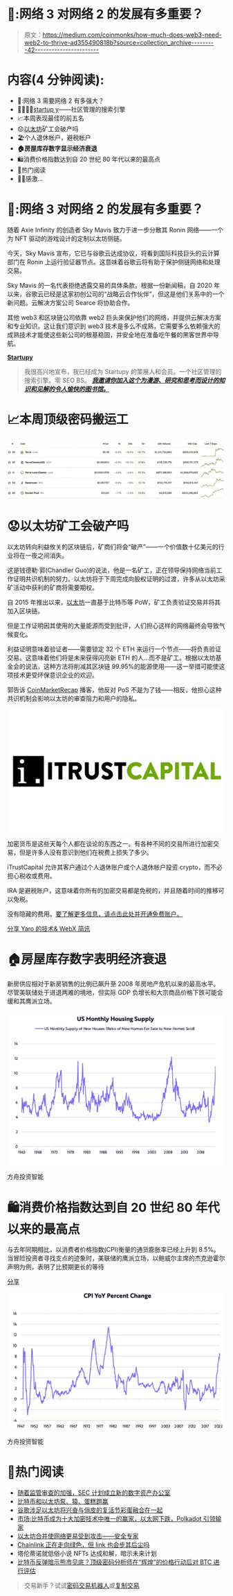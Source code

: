 # 🦮:网络 3 对网络 2 的发展有多重要？

> 原文：<https://medium.com/coinmonks/how-much-does-web3-need-web2-to-thrive-ad355490818b?source=collection_archive---------42----------------------->

# 内容(4 分钟阅读):

*   🦮:网络 3 需要网络 2 有多强大？
*   👨‍👩‍👧‍👧[startup y](https://beta.startupy.world/membership/?ref=yarocelis)——社区管理的搜索引擎
*   📈本周表现最佳的前五名
*   😟[以太坊](http://ycobitcoin.com/)矿工会破产吗
*   🏖️个人退休帐户，避税帐户
*   **🏠房屋库存数字显示经济衰退**
*   🛍️消费价格指数达到自 20 世纪 80 年代以来的最高点
*   📰热门阅读
*   🙏🏻感激…

# 🦮:网络 3 对网络 2 的发展有多重要？

随着 Axie Infinity 的创造者 Sky Mavis 致力于进一步分散其 Ronin 网络——一个为 NFT 驱动的游戏设计的定制以太坊侧链。

今天，Sky Mavis 宣布，它已与谷歌云达成协议，将看到国际科技巨头的云计算部门在 Ronin 上运行验证器节点。这意味着谷歌云将有助于保护侧链网络和处理交易。

Sky Mavis 的一名代表拒绝透露交易的具体条款。根据一份新闻稿，自 2020 年以来，谷歌云已经是这家初创公司的“战略云合作伙伴”，但这是他们关系中的一个新问题。云解决方案公司 Searce 将协助合作。

其他 web3 和区块链公司依靠 web2 巨头来保护他们的网络，并提供云解决方案和专业知识。这让我们意识到 web3 技术是多么不成熟，它需要多么依赖强大的成熟技术才能使这些新公司的根基稳固，并安全地在准备吃午餐的黑客世界中导航。

[**Startupy**](https://beta.startupy.world/membership/?ref=yarocelis)

> 我很高兴地宣布，我已经成为 Startupy 的策展人和会员。一个社区管理的搜索引擎。零 SEO BS。 [***我邀请你加入这个为漫游、研究和思考而设计的知识和见解的令人愉快的图书馆。***](https://beta.startupy.world/membership/?ref=yarocelis)

# 📈本周顶级密码搬运工

![](img/3938fd99b1c182bf649eafaf7a465760.png)

# 😟以太坊矿工会破产吗

以太坊转向利益攸关的区块链后，矿商们将会“破产”——一个价值数十亿美元的行业将在一夜之间消失。

这是钱德勒·郭(Chandler Guo)的说法，他是一名矿工，正在领导保持网络当前工作证明共识机制的努力。以太坊将于下周完成向股权证明的过渡，许多从以太坊采矿活动中获利的矿商将需要期权。

自 2015 年推出以来，[以太坊](http://ycobitcoin.com/)一直基于比特币等 PoW，矿工负责验证交易并将其加入区块链。

但是工作证明因其使用的大量能源而受到批评，人们担心这样的网络最终会导致气候变化。

利益证明意味着验证者——需要锁定 32 个 ETH 来运行一个节点——将负责验证交易。这意味着他们将是未来获得闪亮新 ETH 的人…而不是矿工。根据以太坊基金会的说法，这种方法将削减其区块链 99.95%的能源使用——这一举措可能使这项技术更受环保意识企业的欢迎。

郭告诉 [CoinMarketRecap](http://coinmarketcap.com/) 播客，他反对 PoS 不是为了钱——相反，他担心这种共识机制会影响以太坊的审查阻力和用户的隐私。

![](img/4138c1512f41c20e62ff97d69e6f6234.png)

加密货币是这些天每个人都在谈论的东西之一。有各种不同的交易所进行加密交易，但是许多人没有意识到他们在税费上损失了多少。

iTrustCapital 允许其客户通过个人退休账户或个人退休帐户投资 crypto，而不必担心税收或费用。

IRA 是避税账户，这意味着你所有的加密交易都是免税的，并且随着时间的推移可以免税。

没有隐藏的费用。[要了解更多信息，请点击此处并开通免费账户。](https://itrustcapital.com/referral100?utm_source=partner&utm_medium=youtube&utm_campaign=partner637&oid=10&affid=637)

[分享 Yaro 的技术& WebX 简讯](https://yarocelis.substack.com/?utm_source=substack&utm_medium=email&utm_content=share&action=share)

# 🏠房屋库存数字表明经济衰退

新房供应相对于新房销售的比例已飙升至 2008 年房地产危机以来的最高水平。尽管美联储处于进退两难的境地，但实际 GDP 负增长和大宗商品价格下跌可能会缓和其鹰派立场。

![](img/670b56dba8e7534c39b1f21fdf785ef9.png)

方舟投资智能

# 🛍️消费价格指数达到自 20 世纪 80 年代以来的最高点

与去年同期相比，以消费者价格指数(CPI)衡量的通货膨胀率已经上升到 8.5%。当冒险投资者寻找支点的迹象时，美联储的鹰派立场，以鲍威尔主席的杰克逊霍尔声明为例，表明了比预期更长的等待

[分享](https://yarocelis.substack.com/p/how-much-does-web3-need-web2-to-thrive?utm_source=substack&utm_medium=email&utm_content=share&action=share&token=eyJ1c2VyX2lkIjo4NzI4NzQyLCJwb3N0X2lkIjo3MjE5MTM2OCwiaWF0IjoxNjYyOTU1NTA2LCJleHAiOjE2NjU1NDc1MDYsImlzcyI6InB1Yi0yODIwMjIiLCJzdWIiOiJwb3N0LXJlYWN0aW9uIn0.KTkBtfyZjoxjGoTSiBWgzogJMn0guGiIG8YYZ6PIFvM)

![](img/750a917745e7b33b62f29274537e75c0.png)

方舟投资智能

# 📰热门阅读

*   [随着监管审查的加强，SEC 计划成立新的数字资产办公室](https://forkast.news/headlines/regulatory-scrutiny-sec-digital-asset/)
*   [比特币和以太坊泵、猿、蛋糕跑赢](https://cryptonews.com/news/bitcoin-ethereum-pump-ape-cake-outperform.htm)
*   [谷歌涉足以太坊将兴奋与俏皮的复活节彩蛋融合在一起](https://cointelegraph.com/news/google-gets-in-on-ethereum-merge-excitement-with-nifty-easter-egg)
*   [市场:比特币成为十大加密技术中唯一的赢家，以太网下跌，Polkadot 引领输家](https://forkast.news/headlines/markets-bitcoin-sole-crypto-ether-polkadot/)
*   [以太坊合并使网络更易受到攻击——安全专家](https://cointelegraph.com/news/ethereum-merge-makes-network-more-vulnerable-to-attack-security-expert)
*   [Chainlink 正在走向绿色，但 link 也会步其后尘吗](https://ambcrypto.com/chainlinks-going-green-but-will-link-follow-its-suit-too/)
*   塔伦蒂诺就低俗小说 NFTs 达成和解，暗示未来计划
*   [比特币反弹暗示熊市见底？顶级密码分析师在“辉煌”的价格行动后对 BTC 进行评估](https://dailyhodl.com/2022/09/11/bitcoin-bounce-suggesting-bear-market-bottom-top-crypto-analyst-weighs-in-on-btc-after-brilliant-price-action/)

> 交易新手？试试[密码交易机器人](/coinmonks/crypto-trading-bot-c2ffce8acb2a)或[复制交易](/coinmonks/top-10-crypto-copy-trading-platforms-for-beginners-d0c37c7d698c)